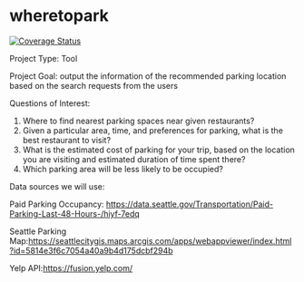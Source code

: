 # wheretopark

[![Coverage Status](https://coveralls.io/repos/github/jennywong01/wheretopark/badge.svg?branch=main)](https://coveralls.io/github/jennywong01/wheretopark?branch=main)

Project Type: Tool

Project Goal: output the information of the recommended parking location based on the search requests from the users

Questions of Interest:
  1. Where to find nearest parking spaces near given restaurants?
  2. Given a particular area, time, and preferences for parking, what is the best restaurant to visit?
  3. What is the estimated cost of parking for your trip, based on the location you are visiting and estimated duration of time spent there?
  4. Which parking area will be less likely to be occupied?
  
Data sources we will use:

Paid Parking Occupancy: https://data.seattle.gov/Transportation/Paid-Parking-Last-48-Hours-/hiyf-7edq

Seattle Parking Map:https://seattlecitygis.maps.arcgis.com/apps/webappviewer/index.html?id=5814e3f6c7054a40a9b4d175dcbf294b

Yelp API:https://fusion.yelp.com/


